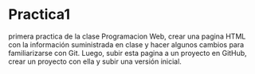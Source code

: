 # Practica1
primera practica de la clase Programacion Web,  crear una pagina HTML con la información suministrada en clase y hacer algunos 
cambios para familiarizarse con Git. Luego, subir esta pagina a un proyecto en GitHub, 
crear un proyecto con ella y subir una versión inicial.
